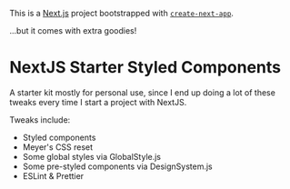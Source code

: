 This is a [Next.js](https://nextjs.org/) project bootstrapped with [`create-next-app`](https://github.com/vercel/next.js/tree/canary/packages/create-next-app).

...but it comes with extra goodies!

# NextJS Starter Styled Components

A starter kit mostly for personal use, since I end up doing a lot of these tweaks every time I start a project with NextJS.

Tweaks include:

- Styled components
- Meyer's CSS reset
- Some global styles via GlobalStyle.js
- Some pre-styled components via DesignSystem.js
- ESLint & Prettier
